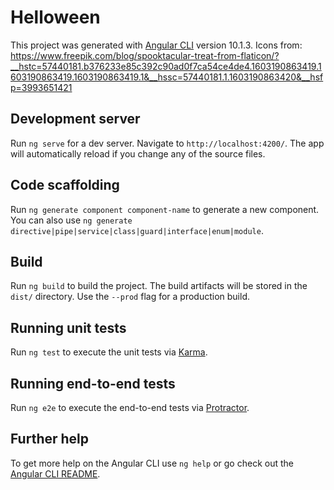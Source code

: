 # Helloween

This project was generated with [Angular CLI](https://github.com/angular/angular-cli) version 10.1.3.
Icons from: https://www.freepik.com/blog/spooktacular-treat-from-flaticon/?__hstc=57440181.b376233e85c392c90ad0f7ca54ce4de4.1603190863419.1603190863419.1603190863419.1&__hssc=57440181.1.1603190863420&__hsfp=3993651421

## Development server

Run `ng serve` for a dev server. Navigate to `http://localhost:4200/`. The app will automatically reload if you change any of the source files.

## Code scaffolding

Run `ng generate component component-name` to generate a new component. You can also use `ng generate directive|pipe|service|class|guard|interface|enum|module`.

## Build

Run `ng build` to build the project. The build artifacts will be stored in the `dist/` directory. Use the `--prod` flag for a production build.

## Running unit tests

Run `ng test` to execute the unit tests via [Karma](https://karma-runner.github.io).

## Running end-to-end tests

Run `ng e2e` to execute the end-to-end tests via [Protractor](http://www.protractortest.org/).

## Further help

To get more help on the Angular CLI use `ng help` or go check out the [Angular CLI README](https://github.com/angular/angular-cli/blob/master/README.md).

